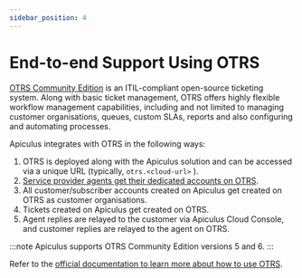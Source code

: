 ```yaml
---
sidebar_position: 4
---
```

# End-to-end Support Using OTRS

[OTRS Community Edition](https://otrs.com/otrs-software-solutions/otrs/otrs-community-edition/) is an ITIL-compliant open-source ticketing system. Along with basic ticket management, OTRS offers highly flexible workflow management capabilities, including and not limited to managing customer organisations, queues, custom SLAs, reports and also configuring and automating processes.

Apiculus integrates with OTRS in the following ways:

1. OTRS is deployed along with the Apiculus solution and can be accessed via a unique URL (typically, `otrs.<cloud-url>` ).
2. [Service provider agents get their dedicated accounts on OTRS](/docs/AboutServiceProviderAdministration/OTRSTicketingandServiceInterface).
3. All customer/subscriber accounts created on Apiculus get created on OTRS as customer organisations.
4. Tickets created on Apiculus get created on OTRS.
5. Agent replies are relayed to the customer via Apiculus Cloud Console, and customer replies are relayed to the agent on OTRS.

:::note
Apiculus supports OTRS Community Edition versions 5 and 6.
:::

Refer to the [official documentation to learn more about how to use OTRS](https://doc.otrs.com/doc/).




